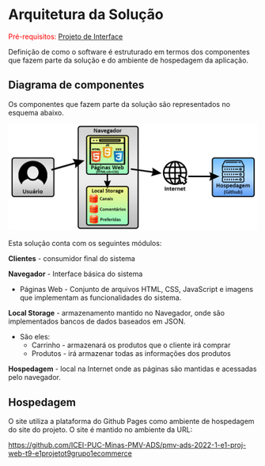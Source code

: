 # Arquitetura da Solução

<span style="color:red">Pré-requisitos: <a href="3-Projeto de Interface.md"> Projeto de Interface</a></span>

Definição de como o software é estruturado em termos dos componentes que fazem parte da solução e do ambiente de hospedagem da aplicação.

## Diagrama de componentes

Os componentes que fazem parte da solução são representados no esquema abaixo.

![diagrama-componentes](./img/diagrama-componentes.png)

Esta solução conta com os seguintes módulos:

**Clientes**   -  consumidor final do sistema 

**Navegador** - Interface básica do sistema
   - Páginas Web - Conjunto de arquivos HTML, CSS, JavaScript e imagens que implementam as funcionalidades do sistema.

**Local Storage** - armazenamento mantido no Navegador, onde são 
implementados bancos de dados baseados em JSON. 

- São eles:
  - Carrinho - armazenará os produtos que o cliente irá comprar 
  - Produtos -  irá armazenar todas  as informações dos produtos 

**Hospedagem** - local na Internet onde as páginas são mantidas e acessadas pelo 
navegador.


## Hospedagem

O site utiliza a plataforma do Github Pages  como ambiente de hospedagem do site do projeto. O site é mantido no ambiente da URL: 

https://github.com/ICEI-PUC-Minas-PMV-ADS/pmv-ads-2022-1-e1-proj-web-t9-e1projetot9grupo1ecommerce
